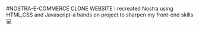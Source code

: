 #NOSTRA-E-COMMERCE CLONE WEBSITE
I recreated Nostra using HTML,CSS and Javascript-a hands on project to sharpen my front-end skills 💻
